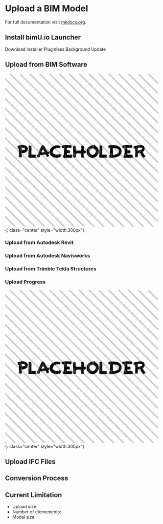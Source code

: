 # Upload a BIM Model

For full documentation visit [mkdocs.org](http://mkdocs.org).

## Install bimU.io Launcher

Download Installer
Pluginless 
Background Update

## Upload from BIM Software

![Screenshot](images/placeholder.jpg){: class="center" style="width:300px"}

### Upload from Autodesk Revit
		
### Upload from Autodesk Navisworks

### Upload from Trimble Tekla Structures

### Upload Progress

![Screenshot](images/placeholder.jpg){: class="center" style="width:300px"}

## Upload IFC Files

## Conversion Process

## Current Limitation
- Upload size:
- Number of elemements:
- Model size: 
